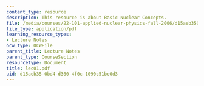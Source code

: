 ```yaml
---
content_type: resource
description: This resource is about Basic Nuclear Concepts.
file: /media/courses/22-101-applied-nuclear-physics-fall-2006/d15aeb350bd4d3604f0c1090c51bc0d3_lec01.pdf
file_type: application/pdf
learning_resource_types:
- Lecture Notes
ocw_type: OCWFile
parent_title: Lecture Notes
parent_type: CourseSection
resourcetype: Document
title: lec01.pdf
uid: d15aeb35-0bd4-d360-4f0c-1090c51bc0d3
---
```

